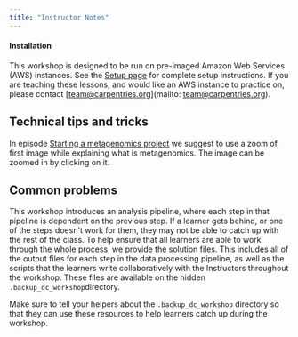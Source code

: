 ```yaml
---
title: "Instructor Notes"
---
```


#### Installation

This workshop is designed to be run on pre-imaged Amazon Web Services (AWS) instances. See the 
[Setup page](https://carpentries-incubator.github.io/metagenomics-workshop/setup.html) for complete setup instructions. If you are
teaching these lessons, and would like an AWS instance to practice on, please contact [team@carpentries.org](mailto: team@carpentries.org).

## Technical tips and tricks

In episode [Starting a metagenomics project](https://carpentries-incubator.github.io/metagenomics/01-background-metadata/index.html)
we suggest to use a zoom of first image while explaining what is metagenomics. The image can be zoomed in by clicking on it. 

## Common problems

This workshop introduces an analysis pipeline, where each step in that pipeline is dependent on the previous step.
If a learner gets behind, or one of the steps doesn't work for them, they may not be able to catch up with the rest of the class. 
To help ensure that all learners are able to work through the whole process, we provide the solution files. This includes all
of the output files for each step in the data processing pipeline, as well as the scripts that the learners write collaboratively
with the Instructors throughout the workshop. These files are available on the hidden `.backup_dc_workshop`directory.

Make sure to tell your helpers about the `.backup_dc_workshop` directory so that they can use these resources to help
learners catch up during the workshop. 





